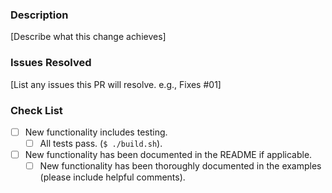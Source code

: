 ### Description
[Describe what this change achieves]

### Issues Resolved
[List any issues this PR will resolve. e.g., Fixes #01]

### Check List
- [ ] New functionality includes testing.
  - [ ] All tests pass. (`$ ./build.sh`).
- [ ] New functionality has been documented in the README if applicable.
  - [ ] New functionality has been thoroughly documented in the examples (please include helpful comments).
